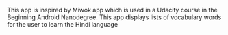 This app is inspired by Miwok app which is used in a Udacity course in the Beginning Android Nanodegree. This app displays lists of vocabulary words for the user to learn the Hindi language 